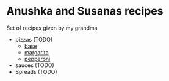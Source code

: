 # Anushka and Susanas recipes 

Set of recipes given by my grandma 

- pizzas (TODO)
    - [base](pizzas/base.md)
    - [margarita](pizzas/margarita.md)
    - [pepperoni](pizzas/pepperoni.md)
- sauces (TODO)
- Spreads (TODO)

